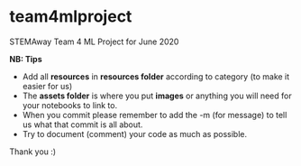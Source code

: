 # team4mlproject
STEMAway Team 4 ML Project for June 2020

**NB: Tips** 
- Add all **resources** in **resources folder** according to category (to make it easier for us)
- The **assets folder** is where you put **images** or anything you will need for your notebooks to link to.
- When you commit please remember to add the -m (for message) to tell us what that commit is all about.
- Try to document (comment) your code as much as possible.

Thank you :) 

